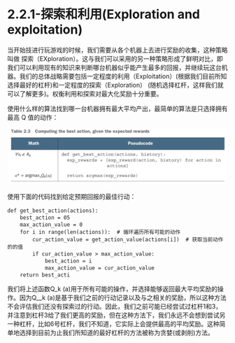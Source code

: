 # 2.2.1-探索和利用\(Exploration and exploitation\)

当开始技进行玩游戏的时候，我们需要从各个机器上去进行奖励的收集，这种策略叫做 探索（EXploration）。这与我们可以采用的另一种策略形成了鲜明对比，即我们可以利用现有的知识来判断哪台机器似乎能产生最多的回报，并继续玩这台机器。我们的总体战略需要包括一定程度的利用（Exploitation）\(根据我们目前所知选择最好的杠杆\)和一定程度的探索（Exploration） \(随机选择杠杆，这样我们就可以了解更多\)。权衡利用和探索对最大化奖励十分重要。

使用什么样的算法找到哪一台机器拥有最大平均产出，最简单的算法是只选择拥有最高 Q 值的动作：

![](../../.gitbook/assets/image%20%2859%29.png)

使用下面的代码找到给定预期回报的最佳行动：

```text
def get_best_action(actions):
    best_action = 05
    max_action_value = 0
    for i in range(len(actions)):  # 循环遍历所有可能的动作
        cur_action_value = get_action_value(actions[i])  # 获取当前动作的的值
        if cur_action_value > max_action_value:
            best_action = i
            max_action_value = cur_action_value
    return best_acti
```

我们将上述函数Q_k \(a\)用于所有可能的操作，并选择能够返回最大平均奖励的操作。因为Q_\_k \(a\)是基于我们之前的行动记录以及与之相关的奖励，所以这种方法不会评估我们还没有探索过的行动。因此，我们之前可能已经尝试过杠杆1和3，并注意到杠杆3给了我们更高的奖励，但在这种方法下，我们永远不会想到尝试另一种杠杆，比如6号杠杆，我们不知道，它实际上会提供最高的平均奖励。这种简单地选择到目前为止我们所知道的最好杠杆的方法被称为贪婪\(或剥削\)方法。

